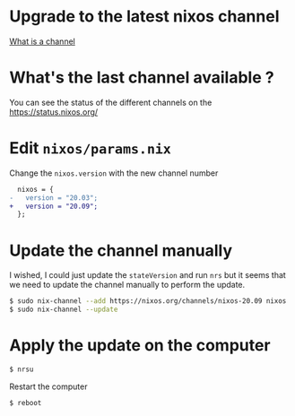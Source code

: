 # Upgrade to the latest nixos channel

[What is a channel](https://nixos.wiki/wiki/Nix_channels)

# What's the last channel available ?

You can see the status of the different channels on the <https://status.nixos.org/>

# Edit `nixos/params.nix`

Change the `nixos.version` with the new channel number


```diff
  nixos = {
-   version = "20.03";
+   version = "20.09";
  };
```

# Update the channel manually

I wished, I could just update the `stateVersion` and run `nrs`
but it seems that we need to update the channel manually to perform the update.

```sh
$ sudo nix-channel --add https://nixos.org/channels/nixos-20.09 nixos
$ sudo nix-channel --update
```

# Apply the update on the computer

```sh
$ nrsu
```

Restart the computer

```sh
$ reboot
```
